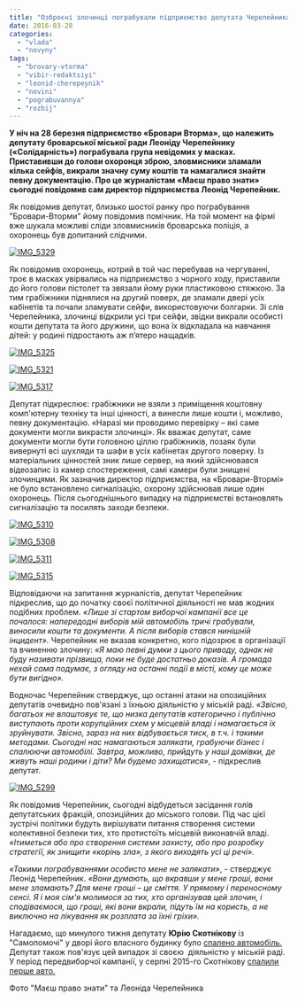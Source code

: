 ```yaml
---
title: "Озброєні злочинці пограбували підприємство депутата Черепейника"
date: 2016-03-28
categories: 
  - "vlada"
  - "novyny"
tags: 
  - "brovary-vtorma"
  - "vibir-redaktsiyi"
  - "leonid-cherepeynik"
  - "novini"
  - "pograbuvannya"
  - "rozbij"
---
```


**У ніч на 28 березня підприємство «Бровари Вторма», що належить депутату броварської міської ради Леоніду Черепейнику («Солідарність») пограбувала група невідомих у масках. Приставивши до голови охоронця зброю, зловмисники зламали кілька сейфів, викрали значну суму коштів та намагалися знайти певну документацію. Про це журналістам «Маєш право знати» сьогодні повідомив сам директор підприємства Леонід Черепейник.**

Як повідомив депутат, близько шостої ранку про пограбування "Бровари-Вторми" йому повідомив помічник. На той момент на фірмі вже шукала можливі сліди зловмисників броварська поліція, а охоронець був допитаний слідчими.

[![IMG_5329](https://mpz.brovary.org/wp-content/uploads/2016/03/IMG_5329.jpg)](https://mpz.brovary.org/wp-content/uploads/2016/03/IMG_5329.jpg)

Як повідомив охоронець, котрий в той час перебував на чергуванні, троє в масках увірвались на підприємство з чорного ходу, приставили до його голови пістолет та звязали йому руки пластиковою стяжкою. За тим грабіжники піднялися на другий поверх, де зламали двері усіх кабінетів та почали зламувати сейфи, використовуючи болгарки. Зі слів Черепейника, злочинці відкрили усі три сейфи, звідки викрали особисті кошти депутата та його дружини, що вона їх відкладала на навчання дітей: у родині підростають аж п’ятеро нащадків.

[![IMG_5325](https://mpz.brovary.org/wp-content/uploads/2016/03/IMG_5325.jpg)](https://mpz.brovary.org/wp-content/uploads/2016/03/IMG_5325.jpg)

[![IMG_5321](https://mpz.brovary.org/wp-content/uploads/2016/03/IMG_5321.jpg)](https://mpz.brovary.org/wp-content/uploads/2016/03/IMG_5321.jpg)

[![IMG_5317](https://mpz.brovary.org/wp-content/uploads/2016/03/IMG_5317.jpg)](https://mpz.brovary.org/wp-content/uploads/2016/03/IMG_5317.jpg)

Депутат підкреслює: грабіжники не взяли з приміщення коштовну комп'ютерну техніку та інші цінності, а винесли лише кошти і, можливо, певну документацію. «Наразі ми проводимо перевірку – які саме документи могли викрасти злочинці». Як вважає депутат, саме документи могли бути головною ціллю грабіжників, позаяк були вивернуті всі шухляди та шафи в усіх кабінетах другого поверху. Із матеріальних цінностей зник лише сервер, на який здійснювався відеозапис із камер спостереження, самі камери були знищені злочинцями. Як зазначив директор підприємства, на «Бровари-Втормі» не було встановлено сигналізацію, охорону здійснював лише один охоронець. Після сьогоднішнього випадку на підприємстві встановлять сигналізацію та посилять заходи безпеки.

[![IMG_5310](https://mpz.brovary.org/wp-content/uploads/2016/03/IMG_5310-1.jpg)](https://mpz.brovary.org/wp-content/uploads/2016/03/IMG_5310-1.jpg)

[![IMG_5308](https://mpz.brovary.org/wp-content/uploads/2016/03/IMG_5308.jpg)](https://mpz.brovary.org/wp-content/uploads/2016/03/IMG_5308.jpg)

[![IMG_5311](https://mpz.brovary.org/wp-content/uploads/2016/03/IMG_5311.jpg)](https://mpz.brovary.org/wp-content/uploads/2016/03/IMG_5311.jpg)

[![IMG_5315](https://mpz.brovary.org/wp-content/uploads/2016/03/IMG_5315.jpg)](https://mpz.brovary.org/wp-content/uploads/2016/03/IMG_5315.jpg)

Відповідаючи на запитання журналістів, депутат Черепейник підкреслив, що до початку своєї політичної діяльності не мав жодних подібних проблем. _«Лише зі стартом виборчої кампанії все це почалося: напередодні виборів мій автомобіль тричі грабували, виносили кошти та документи. А після виборів стався нинішній інцидент»._ Черепейник не вказав конкретно, кого підозрює в організації та вчиненню злочину: _«Я маю певні думки з цього приводу, однак не буду називати прізвища, поки не буде достатньо доказів. А громада нехай сама подумає, з огляду на останні події в місті, кому це може бути вигідно»._

Водночас Черепейник стверджує, що останні атаки на опозиційних депутатів очевидно пов'язані з їхньою діяльністю у міській раді. _«Звісно, багатьох не влаштовує те, що низка депутатів категорично і публічно виступають проти корупційних схем у місцевій владі і намагається їх зруйнувати. Звісно, зараз на них відбувається тиск, в т.ч. і такими методами. Сьогодні нас намагаються залякати, грабуючи бізнес і спалюючи автомобілі. Завтра, можливо, прийдуть у наші домівки, де живуть наші родини і діти? Ми будемо захищатися»_, - підкреслив депутат.

[![IMG_5299](https://mpz.brovary.org/wp-content/uploads/2016/03/IMG_5299.jpg)](https://mpz.brovary.org/wp-content/uploads/2016/03/IMG_5299.jpg)

Як повідомив Черепейник, сьогодні відбудеться засідання голів депутатських фракцій, опозиційних до міського голови. Під час цієї зустрічі політики будуть вирішувати питання створення системи колективної безпеки тих, хто протистоїть місцевій виконавчій владі. _«Ітиметься або про створення системи захисту, або про розробку стратегії, як знищити «корінь зла», з якого виходять усі ці речі»._

_«Такими пограбуваннями особисто мене не залякати»_, - стверджує Леонід Черепейник. _«Вони думають, що вкравши у мене гроші, вони мене зламають? Для мене гроші – це сміття. У прямому і переносному сенсі. Я і моя сім'я молимося за тих, хто організував цей злочин, і сподіваємося, що гроші, які вони вкрали, підуть їм на користь, а не виключно на лікування як розплата за їхні гріхи»._

Нагадаємо, що минулого тижня депутату **Юрію Скотнікову** із "Самопомочі" у дворі його власного будинку було [спалено автомобіль.](https://mpz.brovary.org/tsiyeyi-nochi-brovarskomu-deputatu-znovu-spalyly-avto-foto-video/) Депутат також пов'язує цей випадок зі своєю  діяльністю у міській раді. У період передвиборчої кампанії, у серпні 2015-го Скотнікову [спалили перше авто.](https://www.youtube.com/watch?v=qTunVHt24QM) 

Фото "Маєш право знати" та Леоніда Черепейника

